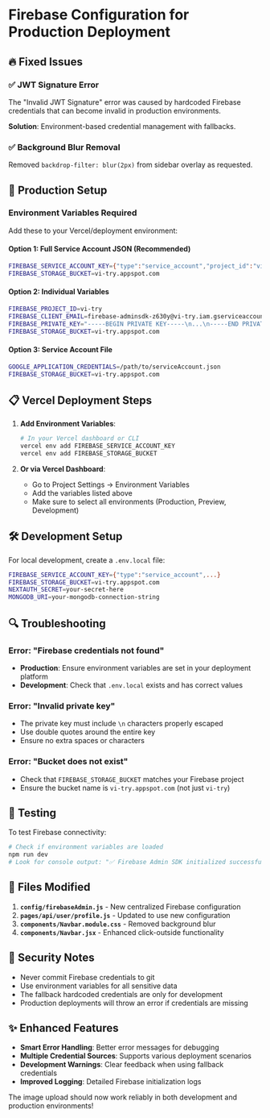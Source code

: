 # Firebase Configuration for Production Deployment

## 🔥 Fixed Issues

### ✅ JWT Signature Error
The "Invalid JWT Signature" error was caused by hardcoded Firebase credentials that can become invalid in production environments. 

**Solution**: Environment-based credential management with fallbacks.

### ✅ Background Blur Removal
Removed `backdrop-filter: blur(2px)` from sidebar overlay as requested.

## 🚀 Production Setup

### Environment Variables Required

Add these to your Vercel/deployment environment:

#### Option 1: Full Service Account JSON (Recommended)
```bash
FIREBASE_SERVICE_ACCOUNT_KEY={"type":"service_account","project_id":"vi-try",...}
FIREBASE_STORAGE_BUCKET=vi-try.appspot.com
```

#### Option 2: Individual Variables
```bash
FIREBASE_PROJECT_ID=vi-try
FIREBASE_CLIENT_EMAIL=firebase-adminsdk-z630y@vi-try.iam.gserviceaccount.com
FIREBASE_PRIVATE_KEY="-----BEGIN PRIVATE KEY-----\n...\n-----END PRIVATE KEY-----\n"
FIREBASE_STORAGE_BUCKET=vi-try.appspot.com
```

#### Option 3: Service Account File
```bash
GOOGLE_APPLICATION_CREDENTIALS=/path/to/serviceAccount.json
FIREBASE_STORAGE_BUCKET=vi-try.appspot.com
```

## 📋 Vercel Deployment Steps

1. **Add Environment Variables**:
   ```bash
   # In your Vercel dashboard or CLI
   vercel env add FIREBASE_SERVICE_ACCOUNT_KEY
   vercel env add FIREBASE_STORAGE_BUCKET
   ```

2. **Or via Vercel Dashboard**:
   - Go to Project Settings → Environment Variables
   - Add the variables listed above
   - Make sure to select all environments (Production, Preview, Development)

## 🛠️ Development Setup

For local development, create a `.env.local` file:
```bash
FIREBASE_SERVICE_ACCOUNT_KEY={"type":"service_account",...}
FIREBASE_STORAGE_BUCKET=vi-try.appspot.com
NEXTAUTH_SECRET=your-secret-here
MONGODB_URI=your-mongodb-connection-string
```

## 🔍 Troubleshooting

### Error: "Firebase credentials not found"
- **Production**: Ensure environment variables are set in your deployment platform
- **Development**: Check that `.env.local` exists and has correct values

### Error: "Invalid private key"
- The private key must include `\n` characters properly escaped
- Use double quotes around the entire key
- Ensure no extra spaces or characters

### Error: "Bucket does not exist"
- Check that `FIREBASE_STORAGE_BUCKET` matches your Firebase project
- Ensure the bucket name is `vi-try.appspot.com` (not just `vi-try`)

## 🧪 Testing

To test Firebase connectivity:
```bash
# Check if environment variables are loaded
npm run dev
# Look for console output: "✅ Firebase Admin SDK initialized successfully"
```

## 📁 Files Modified

1. **`config/firebaseAdmin.js`** - New centralized Firebase configuration
2. **`pages/api/user/profile.js`** - Updated to use new configuration
3. **`components/Navbar.module.css`** - Removed background blur
4. **`components/Navbar.jsx`** - Enhanced click-outside functionality

## 🔐 Security Notes

- Never commit Firebase credentials to git
- Use environment variables for all sensitive data
- The fallback hardcoded credentials are only for development
- Production deployments will throw an error if credentials are missing

## ✨ Enhanced Features

- **Smart Error Handling**: Better error messages for debugging
- **Multiple Credential Sources**: Supports various deployment scenarios
- **Development Warnings**: Clear feedback when using fallback credentials
- **Improved Logging**: Detailed Firebase initialization logs

The image upload should now work reliably in both development and production environments!